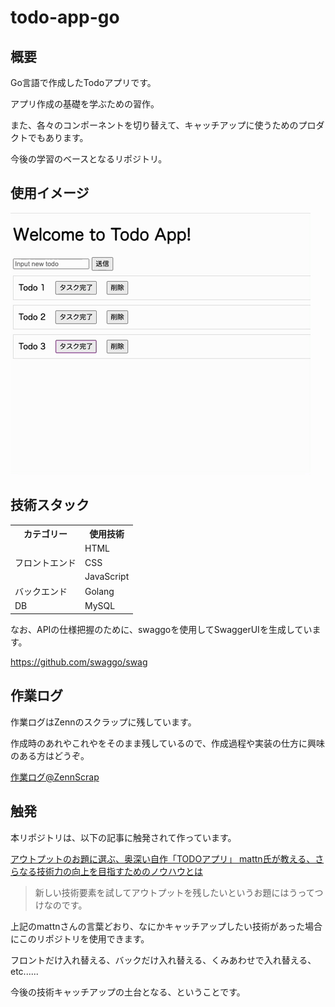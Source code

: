 # todo-app-go

## 概要

Go言語で作成したTodoアプリです。

アプリ作成の基礎を学ぶための習作。

また、各々のコンポーネントを切り替えて、キャッチアップに使うためのプロダクトでもあります。

今後の学習のベースとなるリポジトリ。

## 使用イメージ

![動作イメージ](doc/TodoApp.gif)

## 技術スタック

<table>
    <tr>
        <th>カテゴリー</th>
        <th>使用技術</th>
    </tr>
    <tr>
        <td rowspan=3>フロントエンド</td>
        <td>HTML
    </tr>
    <tr>
        <td>CSS</td>
    </tr>
    <tr>
        <td>JavaScript</td>
    </tr>
    <tr>
        <td>バックエンド</td>
        <td>Golang</td>
    </tr>
    <tr>
        <td>DB</td>
        <td>MySQL</td>
    </tr>
</table>

なお、APIの仕様把握のために、swaggoを使用してSwaggerUIを生成しています。

https://github.com/swaggo/swag

## 作業ログ

作業ログはZennのスクラップに残しています。

作成時のあれやこれやをそのまま残しているので、作成過程や実装の仕方に興味のある方はどうぞ。

[作業ログ@ZennScrap](https://zenn.dev/kip2/scraps/177cb54290d240)

## 触発

本リポジトリは、以下の記事に触発されて作っています。

[アウトプットのお題に選ぶ、奥深い自作「TODOアプリ」 mattn氏が教える、さらなる技術力の向上を目指すためのノウハウとは](https://levtech.jp/media/article/column/detail_473/)

> 新しい技術要素を試してアウトプットを残したいというお題にはうってつけなのです。

上記のmattnさんの言葉どおり、なにかキャッチアップしたい技術があった場合にこのリポジトリを使用できます。

フロントだけ入れ替える、バックだけ入れ替える、くみあわせで入れ替える、etc......

今後の技術キャッチアップの土台となる、ということです。
